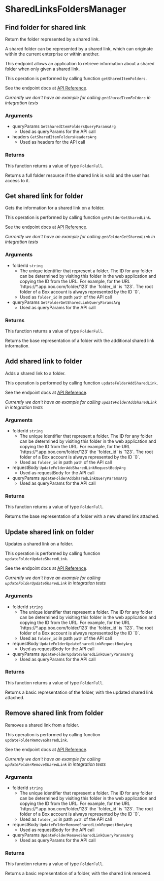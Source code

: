 # SharedLinksFoldersManager

## Find folder for shared link

Return the folder represented by a shared link.

A shared folder can be represented by a shared link,
which can originate within the current enterprise or within another.

This endpoint allows an application to retrieve information about a
shared folder when only given a shared link.

This operation is performed by calling function `getSharedItemFolders`.

See the endpoint docs at
[API Reference](https://developer.box.com/reference/get-shared-items-folders/).

*Currently we don't have an example for calling `getSharedItemFolders` in integration tests*

### Arguments

- queryParams `GetSharedItemFoldersQueryParamsArg`
  - Used as queryParams for the API call
- headers `GetSharedItemFoldersHeadersArg`
  - Used as headers for the API call


### Returns

This function returns a value of type `FolderFull`.

Returns a full folder resource if the shared link is valid and
the user has access to it.


## Get shared link for folder

Gets the information for a shared link on a folder.

This operation is performed by calling function `getFolderGetSharedLink`.

See the endpoint docs at
[API Reference](https://developer.box.com/reference/get-folders-id-get-shared-link/).

*Currently we don't have an example for calling `getFolderGetSharedLink` in integration tests*

### Arguments

- folderId `string`
  - The unique identifier that represent a folder.  The ID for any folder can be determined by visiting this folder in the web application and copying the ID from the URL. For example, for the URL &#x60;https://*.app.box.com/folder/123&#x60; the &#x60;folder_id&#x60; is &#x60;123&#x60;.  The root folder of a Box account is always represented by the ID &#x60;0&#x60;.
  - Used as `folder_id` in path `path` of the API call
- queryParams `GetFolderGetSharedLinkQueryParamsArg`
  - Used as queryParams for the API call


### Returns

This function returns a value of type `FolderFull`.

Returns the base representation of a folder with the
additional shared link information.


## Add shared link to folder

Adds a shared link to a folder.

This operation is performed by calling function `updateFolderAddSharedLink`.

See the endpoint docs at
[API Reference](https://developer.box.com/reference/put-folders-id-add-shared-link/).

*Currently we don't have an example for calling `updateFolderAddSharedLink` in integration tests*

### Arguments

- folderId `string`
  - The unique identifier that represent a folder.  The ID for any folder can be determined by visiting this folder in the web application and copying the ID from the URL. For example, for the URL &#x60;https://*.app.box.com/folder/123&#x60; the &#x60;folder_id&#x60; is &#x60;123&#x60;.  The root folder of a Box account is always represented by the ID &#x60;0&#x60;.
  - Used as `folder_id` in path `path` of the API call
- requestBody `UpdateFolderAddSharedLinkRequestBodyArg`
  - Used as requestBody for the API call
- queryParams `UpdateFolderAddSharedLinkQueryParamsArg`
  - Used as queryParams for the API call


### Returns

This function returns a value of type `FolderFull`.

Returns the base representation of a folder with a new shared
link attached.


## Update shared link on folder

Updates a shared link on a folder.

This operation is performed by calling function `updateFolderUpdateSharedLink`.

See the endpoint docs at
[API Reference](https://developer.box.com/reference/put-folders-id-update-shared-link/).

*Currently we don't have an example for calling `updateFolderUpdateSharedLink` in integration tests*

### Arguments

- folderId `string`
  - The unique identifier that represent a folder.  The ID for any folder can be determined by visiting this folder in the web application and copying the ID from the URL. For example, for the URL &#x60;https://*.app.box.com/folder/123&#x60; the &#x60;folder_id&#x60; is &#x60;123&#x60;.  The root folder of a Box account is always represented by the ID &#x60;0&#x60;.
  - Used as `folder_id` in path `path` of the API call
- requestBody `UpdateFolderUpdateSharedLinkRequestBodyArg`
  - Used as requestBody for the API call
- queryParams `UpdateFolderUpdateSharedLinkQueryParamsArg`
  - Used as queryParams for the API call


### Returns

This function returns a value of type `FolderFull`.

Returns a basic representation of the folder, with the updated shared
link attached.


## Remove shared link from folder

Removes a shared link from a folder.

This operation is performed by calling function `updateFolderRemoveSharedLink`.

See the endpoint docs at
[API Reference](https://developer.box.com/reference/put-folders-id-remove-shared-link/).

*Currently we don't have an example for calling `updateFolderRemoveSharedLink` in integration tests*

### Arguments

- folderId `string`
  - The unique identifier that represent a folder.  The ID for any folder can be determined by visiting this folder in the web application and copying the ID from the URL. For example, for the URL &#x60;https://*.app.box.com/folder/123&#x60; the &#x60;folder_id&#x60; is &#x60;123&#x60;.  The root folder of a Box account is always represented by the ID &#x60;0&#x60;.
  - Used as `folder_id` in path `path` of the API call
- requestBody `UpdateFolderRemoveSharedLinkRequestBodyArg`
  - Used as requestBody for the API call
- queryParams `UpdateFolderRemoveSharedLinkQueryParamsArg`
  - Used as queryParams for the API call


### Returns

This function returns a value of type `FolderFull`.

Returns a basic representation of a folder, with the shared link removed.


